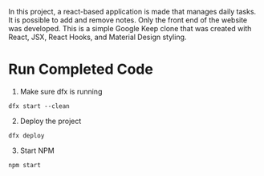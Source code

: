 In this project, a react-based application is made that manages daily tasks. It is possible to add and remove notes. Only the front end of the website was developed. This is a simple Google Keep clone that was created with React, JSX, React Hooks, and Material Design styling.

# Run Completed Code

1. Make sure dfx is running

```
dfx start --clean
```

2. Deploy the project
```
dfx deploy
```

3. Start NPM
```
npm start
```



